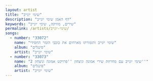 ```yaml
---
layout: artist
title: "שימי יונייב"
description: "דף האמן שימי יונייב"
keywords: "שירים, מוזיקה, שימי יונייב"
permalink: /artists/שימי-יונייב/
songs:
  - number: "33072"
    name: "שימי יונייב ותזמורתו מארחים את כוכבי הזמר החסידי"
    album: "סינגלים"
    artist: "שימי יונייב"
  - number: "33073"
    name: "שימי יונייב עם מחרוזת שירי אמונה וניצחון ''פרויקט אמונה וניצחון 2''"
    album: "סינגלים"
    artist: "שימי יונייב"
---
```

